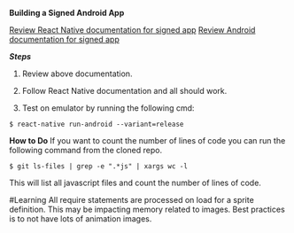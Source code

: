 **Building a Signed Android App**

[Review React Native documentation for signed app](https://facebook.github.io/react-native/docs/signed-apk-android.html)
[Review Android documentation for signed app](https://developer.android.com/studio/publish/app-signing.html)


***Steps***
1. Review above documentation.

2. Follow React Native documentation and all should work.

3. Test on emulator by running the following cmd:
```
$ react-native run-android --variant=release
```


**How to Do**
If you want to count the number of lines of code you can run the following
command from the cloned repo.
```
$ git ls-files | grep -e ".*js" | xargs wc -l
```
This will list all javascript files and count the number of lines of code.


#Learning
All require statements are processed on load for a sprite definition.
This may be impacting memory related to images. Best practices is to not
have lots of animation images.
